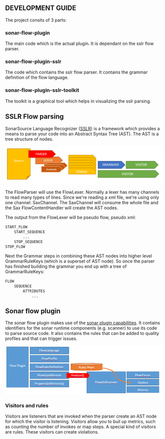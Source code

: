 ## DEVELOPMENT GUIDE

The project consits of 3 parts:

### sonar-flow-plugin

The main code which is the actual plugin. It is dependant on the sslr flow parser.

### sonar-flow-plugin-sslr

The code which contains the sslr flow parser. It contains the grammar definition of the flow language.

### sonar-flow-plugin-sslr-toolkit

The toolkit is a graphical tool which helps in visualizing the sslr parsing.

## SSLR Flow parsing

SonarSource Language Recognizer ([SSLR](http://docs.sonarqube.org/display/DEV/SSLR)) is a framework which provides a means to parse your code into an Abstract Syntax Tree (AST). The AST is a tree structure of nodes.

![sslr architecture](assets/sslr.png)

The FlowParser will use the FlowLexer. Normally a lexer has many channels to read many types of lines. Since we're reading a xml file, we're using only one channel: SaxChannel. The SaxChannel will consume the whole file and the Sax FlowContentHandler will create the AST nodes.

The output from the FlowLexer will be pseudo flow, pseudo xml:

	START_FLOW
		START_SEQUENCE
			...
		STOP_SEQUENCE
	STOP_FLOW

Next the Grammar steps in combining these AST nodes into higher level GrammarRuleKeys (which is a superset of AST node). So once the parser has finished building the grammar you end up with a tree of GrammarRuleKeys:

	FLOW
		SEQUENCE
			ATTRIBUTES
				...

## Sonar flow plugin

The sonar flow plugin makes use of the [sonar plugin capabilities](http://docs.sonarqube.org/display/DEV/Coding+a+Plugin). It contains identifiers for the sonar runtime components (e.g. scanner) to use its code to parse source code. It also contains the rules that can be added to quality profiles and that can trigger issues.

![flow plugin](assets/plugin.png)

### Visitors and rules

Visitors are listeners that are invoked when the parser create an AST node for which the visitor is listening. Visitors allow you to buil up metrics, such as counting the number of invokes or map steps.
A special kind of visitors are rules. These visitors can create violations.
